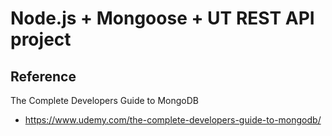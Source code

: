 # Node.js + Mongoose + UT REST API project

## Reference
  The Complete Developers Guide to MongoDB
  - https://www.udemy.com/the-complete-developers-guide-to-mongodb/
